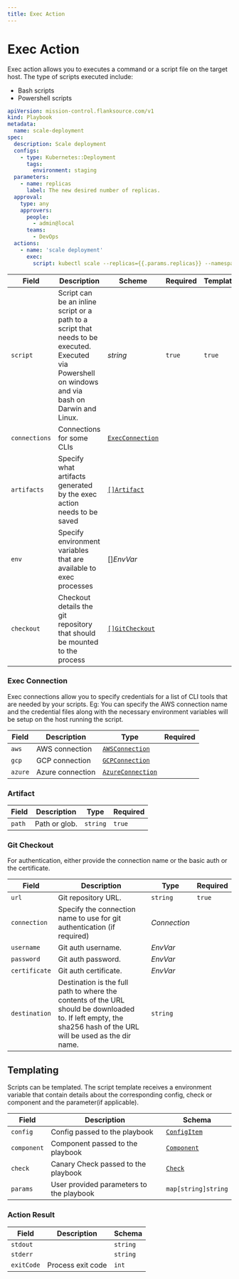 ```yaml
---
title: Exec Action
---
```


# <Icon name="console"/> Exec Action

Exec action allows you to executes a command or a script file on the target host. The type of scripts executed include:

- Bash scripts
- Powershell scripts

```yaml title="scale-deployment.yaml"
apiVersion: mission-control.flanksource.com/v1
kind: Playbook
metadata:
  name: scale-deployment
spec:
  description: Scale deployment
  configs:
    - type: Kubernetes::Deployment
      tags:
        environment: staging
  parameters:
    - name: replicas
      label: The new desired number of replicas.
  approval:
    type: any
    approvers:
      people:
        - admin@local
      teams:
        - DevOps
  actions:
    - name: 'scale deployment'
      exec:
        script: kubectl scale --replicas={{.params.replicas}} --namespace={{.config.tags.namespace}} deployment {{.config.name}}
```

| Field         | Description                                                                                                                                          | Scheme                                                                          | Required | Templatable |
| ------------- | ---------------------------------------------------------------------------------------------------------------------------------------------------- | ------------------------------------------------------------------------------- | -------- | ----------- |
| `script`      | Script can be an inline script or a path to a script that needs to be executed. Executed via Powershell on windows and via bash on Darwin and Linux. | _string_                                                                        | `true`   | `true`      |
| `connections` | Connections for some CLIs                                                                                                                            | [`ExecConnection`](#exec-connection)                                            |          |             |
| `artifacts`   | Specify what artifacts generated by the exec action needs to be saved                                                                                | [`[]Artifact`](#artifact)                                                       |          |             |
| `env`         | Specify environment variables that are available to exec processes                                                                                   | <CommonLink to="secrets">[]*EnvVar*</CommonLink> |          |             |
| `checkout`    | Checkout details the git repository that should be mounted to the process                                                                            | [`[]GitCheckout`](#git-checkout)                                                |          |             |

### Exec Connection

Exec connections allow you to specify credentials for a list of CLI tools that are needed by your scripts. Eg: You can specify the AWS connection name and the credential files along with the necessary environment variables
will be setup on the host running the script.

| Field   | Description      | Type                                                            | Required |
| ------- | ---------------- | --------------------------------------------------------------- | -------- |
| `aws`   | AWS connection   | [`AWSConnection`](../references/connections#aws-connection)     |          |
| `gcp`   | GCP connection   | [`GCPConnection`](../references/connections#gcp-connection)     |          |
| `azure` | Azure connection | [`AzureConnection`](../references/connections#azure-connection) |          |

### Artifact

| Field  | Description   | Type     | Required |
| ------ | ------------- | -------- | -------- |
| `path` | Path or glob. | `string` | `true`   |

### Git Checkout

For authentication, either provide the connection name or the basic auth or the certificate.

| Field         | Description                                                  | Type                                                  | Required |
| ------------- | ------------------------------------------------------------ | ----------------------------------------------------- | -------- |
| `url`         | Git repository URL.                                          | `string`                                              | `true`   |
| `connection`  | Specify the connection name to use for git authentication (if required) | <CommonLink to="connection">*Connection*</CommonLink> |          |
| `username`    | Git auth username.                                           | <CommonLink to="secrets">*EnvVar*</CommonLink>        |          |
| `password`    | Git auth password.                                           | <CommonLink to="secrets">*EnvVar*</CommonLink>        |          |
| `certificate` | Git auth certificate.                                        | <CommonLink to="secrets">*EnvVar*</CommonLink>        |          |
| `destination` | Destination is the full path to where the contents of the URL should be downloaded to. If left empty, the sha256 hash of the URL will be used as the dir name. | `string`                                              |          |

## Templating

Scripts can be templated. The script template receives a environment variable that contain details about the corresponding config, check or component and the parameter(if applicable).

| Field       | Description                              | Schema                                       |
| ----------- | ---------------------------------------- | -------------------------------------------- |
| `config`    | Config passed to the playbook            | [`ConfigItem`](../references/config_item.md) |
| `component` | Component passed to the playbook         | [`Component`](../references/component.md)    |
| `check`     | Canary Check passed to the playbook      | [`Check`](../references/check.md)            |
| `params`    | User provided parameters to the playbook | `map[string]string`                          |



### Action Result

| Field      | Description       | Schema   |
| ---------- | ----------------- | -------- |
| `stdout`   |                   | `string` |
| `stderr`   |                   | `string` |
| `exitCode` | Process exit code | `int`    |

